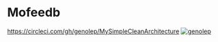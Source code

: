# Mofeedb
https://circleci.com/gh/genolep/MySimpleCleanArchitecture
[![genolep](https://circleci.com/gh/genolep/Mofeedb.svg?style=svg)](https://app.circleci.com/pipelines/github/genolep/Mofeedb)
